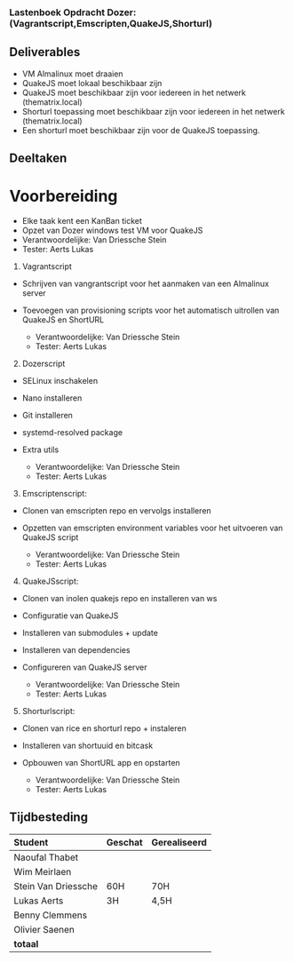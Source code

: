 ### Lastenboek Opdracht Dozer: (Vagrantscript,Emscripten,QuakeJS,Shorturl)


## Deliverables


* VM Almalinux moet draaien
* QuakeJS moet lokaal beschikbaar zijn
* QuakeJS moet beschikbaar zijn voor iedereen in het netwerk (thematrix.local)
* Shorturl toepassing moet beschikbaar zijn voor iedereen in het netwerk (thematrix.local)
* Een shorturl moet beschikbaar zijn voor de QuakeJS toepassing.

## Deeltaken

# Voorbereiding

- Elke taak kent een KanBan ticket
- Opzet van Dozer windows test VM voor QuakeJS
- Verantwoordelijke: Van Driessche Stein
- Tester: Aerts Lukas

1. Vagrantscript
- Schrijven van vangrantscript voor het aanmaken van een Almalinux server
- Toevoegen van provisioning scripts voor het automatisch uitrollen van QuakeJS en ShortURL

    - Verantwoordelijke: Van Driessche Stein
    - Tester: Aerts Lukas

2. Dozerscript
- SELinux inschakelen
- Nano installeren
- Git installeren
- systemd-resolved package
- Extra utils

    - Verantwoordelijke: Van Driessche Stein
    - Tester: Aerts Lukas

3. Emscriptenscript:
- Clonen van emscripten repo en vervolgs installeren
- Opzetten van emscripten environment variables voor het uitvoeren van QuakeJS script

    - Verantwoordelijke: Van Driessche Stein
    - Tester: Aerts Lukas

4. QuakeJSscript:
- Clonen van inolen quakejs repo en installeren van ws
- Configuratie van QuakeJS
- Installeren van submodules + update
- Installeren van dependencies
- Configureren van QuakeJS server

    - Verantwoordelijke: Van Driessche Stein
    - Tester: Aerts Lukas

5. Shorturlscript:
- Clonen van rice en shorturl repo + instaleren
- Installeren van shortuuid en bitcask
- Opbouwen van ShortURL app en opstarten

    - Verantwoordelijke: Van Driessche Stein
    - Tester: Aerts Lukas

## Tijdbesteding

| Student             | Geschat | Gerealiseerd |
| :------------------ | :------ | :----------- |
| Naoufal Thabet      |         |              |
| Wim Meirlaen        |         |              |
| Stein Van Driessche |   60H   |     70H      |
| Lukas Aerts         |   3H    |     4,5H     |
| Benny Clemmens      |         |              |
| Olivier Saenen      |         |              |
| **totaal**          |         |              |
